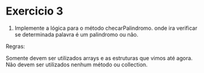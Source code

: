 # Exercicio 3

1. Implemente a lógica para o método checarPalindromo.
onde ira verificar se determinada palavra é um palindromo ou não.

Regras:

Somente devem ser utilizados arrays e as estruturas que vimos até agora.
Não devem ser utilizados nenhum método ou collection.

